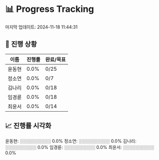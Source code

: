 # 📊 Progress Tracking
마지막 업데이트: 2024-11-18 11:44:31

## 🎯 진행 상황
| 이름 | 진행률 | 완료/목표 |
|------|--------|-----------|
| 윤동현 | 0.0% | 0/25 |
| 정소연 | 0.0% | 0/7 |
| 김나리 | 0.0% | 0/18 |
| 임경륜 | 0.0% | 0/18 |
| 최윤서 | 0.0% | 0/14 |

## 📈 진행률 시각화
윤동현: ░░░░░░░░░░ 0.0%
정소연: ░░░░░░░░░░ 0.0%
김나리: ░░░░░░░░░░ 0.0%
임경륜: ░░░░░░░░░░ 0.0%
최윤서: ░░░░░░░░░░ 0.0%
